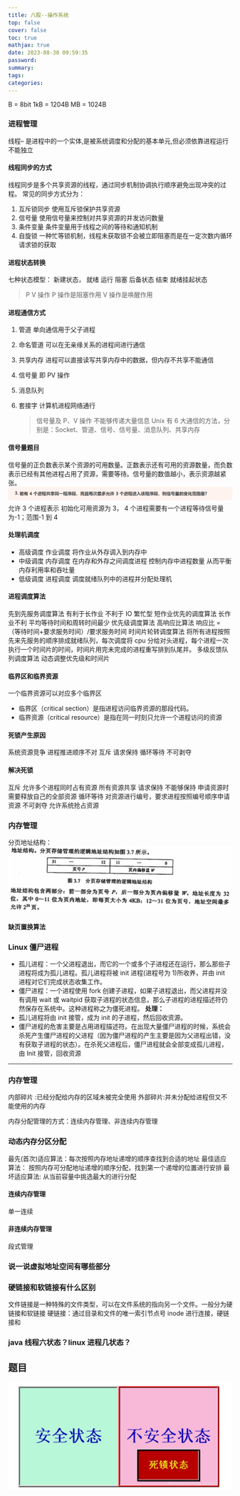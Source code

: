 ```yaml
---
title: 八股--操作系统
top: false
cover: false
toc: true
mathjax: true
date: 2023-08-30 09:59:35
password:
summary:
tags:
categories:
---
```


B = 8bit
1kB = 1204B
MB = 1024B

### 进程管理

线程– 是进程中的一个实体,是被系统调度和分配的基本单元,但必须依靠进程运行不能独立

#### 线程同步的方式

线程同步是多个共享资源的线程，通过同步机制协调执行顺序避免出现冲突的过程。
常见的同步方式分为：

1. 互斥锁同步 使用互斥锁保护共享资源
2. 信号量 使用信号量来控制对共享资源的并发访问数量
3. 条件变量 条件变量用于线程之间的等待和通知机制
4. 自旋锁 一种忙等锁机制，线程未获取锁不会被立即阻塞而是在一定次数内循环请求锁的获取

#### 进程状态转换

七种状态模型： 新建状态， 就绪 运行 阻塞 后备状态 结束 就绪挂起状态

> P V 操作 P 操作是阻塞作用
> V 操作是唤醒作用

#### 进程通信方式

1. 管道 单向通信用于父子进程

2. 命名管道 可以在无亲缘关系的进程间进行通信
3. 共享内存 进程可以直接读写共享内存中的数据，但内存不共享不能通信
4. 信号量 即 PV 操作
5. 消息队列
6. 套接字 计算机进程网络通行
   > 信号量及 P、V 操作 不能够传递大量信息
   > Unix 有 6 大通信的方法，分别是：Socket、管道、信号、信号量、消息队列、共享内存

#### 信号量题目

信号量的正负数表示某个资源的可用数量。正数表示还有可用的资源数量，而负数表示已经有其他进程占用了资源，需要等待。信号量的数值越小，表示资源越紧张。
![asset_img](八股-操作系统/2023-08-30-16-28-25.png)
允许 3 个进程表示 初始化可用资源为 3， 4 个进程需要有一个进程等待信号量为-1；范围-1 到 4

#### 处理机调度

- 高级调度 作业调度 将作业从外存调入到内存中
- 中级调度 内存调度 在内存和外存之间调度进程 控制内存中进程数量 从而平衡内存利用率和吞吐量
- 低级调度 进程调度 调度就绪队列中的进程并分配处理机

#### 进程调度算法

先到先服务调度算法 有利于长作业 不利于 IO 繁忙型
短作业优先的调度算法 长作业不利 平均等待时间和周转时间最少
优先级调度算法
高响应比算法 响应比 = （等待时间+要求服务时间）/要求服务时间
时间片轮转调度算法 将所有进程按照先来先服务的顺序排成就绪队列，每次调度将 cpu 分给对头进程，每个进程一次执行一个时间片的时间，时间片用完未完成的进程重写排到队尾并。
多级反馈队列调度算法 动态调整优先级和时间片

#### 临界区和临界资源

一个临界资源可以对应多个临界区

- 临界区（critical section）是指进程访问临界资源的那段代码。
- 临界资源（critical resource）是指在同一时刻只允许一个进程访问的资源

#### 死锁产生原因

系统资源竞争
进程推进顺序不对
互斥
请求保持
循环等待
不可剥夺

#### 解决死锁

互斥 允许多个进程同时占有资源 所有资源共享
请求保持 不能够保持 申请资源时需要释放自己的全部资源
循环等待 对资源进行编号，要求进程按照编号顺序申请资源
不可剥夺 允许系统抢占资源

### 内存管理

分页地址结构：
![asset_img](八股-操作系统/2023-08-30-13-13-08.png)

#### 缺页置换算法

### Linux 僵尸进程

- 孤儿进程：一个父进程退出，而它的一个或多个子进程还在运行，那么那些子进程将成为孤儿进程。孤儿进程将被 init 进程(进程号为 1)所收养，并由 init 进程对它们完成状态收集工作。
- 僵尸进程：一个进程使用 fork 创建子进程，如果子进程退出，而父进程并没有调用 wait 或 waitpid 获取子进程的状态信息，那么子进程的进程描述符仍然保存在系统中。这种进程称之为僵死进程。
  **处理：**
- 孤儿进程将由 init 接管，成为 init 的子进程，然后回收资源。
- 僵尸进程的危害主要是占用进程描述符。在出现大量僵尸进程的时候，系统会杀死产生僵尸进程的父进程（因为僵尸进程的产生主要是因为父进程出错，没有获取子进程的状态）。在杀死父进程后，僵尸进程就会全部变成孤儿进程，由 Init 接管，回收资源

---

### 内存管理

内部碎片 :已经分配给内存的区域未被完全使用
外部碎片:并未分配给进程但又不能使用的内存

内存分配管理的方式：连续内存管理、非连续内存管理

### 动态内存分区分配

最先(首次)适应算法：每次按照内存地址递增的顺序查找到合适的地址
最佳适应算法： 按照内存可分配地址递增的顺序分配，找到第一个递增的位置进行安排
最坏适应算法: 从当前容量中挑选最大的进行分配

#### 连续内存管理

单一连续

#### 非连续内存管理

段式管理

### 说一说虚拟地址空间有哪些部分

### 硬链接和软链接有什么区别

文件链接是一种特殊的文件类型，可以在文件系统的指向另一个文件。一般分为硬链接和软链接
硬链接：通过目录和文件的唯一索引节点号 inode 进行连接，硬链接和

### java 线程六状态？linux 进程几状态？

## 题目

![Alt text](image-17.png)
